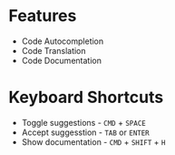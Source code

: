 # Features

- Code Autocompletion
- Code Translation
- Code Documentation

# Keyboard Shortcuts

- Toggle suggestions - `CMD` + `SPACE`
- Accept suggesstion - `TAB` or `ENTER`
- Show documentation - `CMD` + `SHIFT` + `H`
